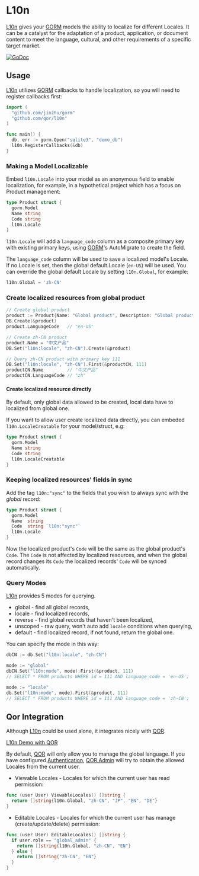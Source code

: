 # L10n

[L10n](https://github.com/qor/l10n) gives your [GORM](https://github.com/jinzhu/gorm) models the ability to localize for different Locales. It can be a catalyst for the adaptation of a product, application, or document content to meet the language, cultural, and other requirements of a specific target market.

[![GoDoc](https://godoc.org/github.com/qor/l10n?status.svg)](https://godoc.org/github.com/qor/l10n)

## Usage

[L10n](https://github.com/qor/l10n) utilizes [GORM](https://github.com/jinzhu/gorm) callbacks to handle localization, so you will need to register callbacks first:

```go
import (
  "github.com/jinzhu/gorm"
  "github.com/qor/l10n"
)

func main() {
  db, err := gorm.Open("sqlite3", "demo_db")
  l10n.RegisterCallbacks(&db)
}
```

### Making a Model Localizable

Embed `l10n.Locale` into your model as an anonymous field to enable localization, for example, in a hypothetical project which has a focus on Product management:

```go
type Product struct {
  gorm.Model
  Name string
  Code string
  l10n.Locale
}
```

`l10n.Locale` will add a `language_code` column as a composite primary key with existing primary keys, using [GORM](https://github.com/jinzhu/gorm)'s AutoMigrate to create the field.

The `language_code` column will be used to save a localized model's Locale. If no Locale is set, then the global default Locale (`en-US`) will be used. You can override the global default Locale by setting `l10n.Global`, for example:

```go
l10n.Global = 'zh-CN'
```

### Create localized resources from global product

```go
// Create global product
product := Product{Name: "Global product", Description: "Global product description"}
DB.Create(&product)
product.LanguageCode   // "en-US"

// Create zh-CN product
product.Name = "中文产品"
DB.Set("l10n:locale", "zh-CN").Create(&product)

// Query zh-CN product with primary key 111
DB.Set("l10n:locale", "zh-CN").First(&productCN, 111)
productCN.Name         // "中文产品"
productCN.LanguageCode // "zh"
```

#### Create localized resource directly

By default, only global data allowed to be created, local data have to localized from global one.

If you want to allow user create localized data directly, you can embeded `l10n.LocaleCreatable` for your model/struct, e.g:

```go
type Product struct {
  gorm.Model
  Name string
  Code string
  l10n.LocaleCreatable
}
```

### Keeping localized resources' fields in sync

Add the tag `l10n:"sync"` to the fields that you wish to always sync with the *global* record:

```go
type Product struct {
  gorm.Model
  Name  string
  Code  string `l10n:"sync"`
  l10n.Locale
}
```

Now the localized product's `Code` will be the same as the global product's `Code`. The `Code` is not affected by localized resources, and when the global record changes its `Code` the localized records' `Code` will be synced automatically.

### Query Modes

[L10n](https://github.com/qor/l10n) provides 5 modes for querying.

* global   - find all global records,
* locale   - find localized records,
* reverse  - find global records that haven't been localized,
* unscoped - raw query, won't auto add `locale` conditions when querying,
* default  - find localized record, if not found, return the global one.

You can specify the mode in this way:

```go
dbCN := db.Set("l10n:locale", "zh-CN")

mode := "global"
dbCN.Set("l10n:mode", mode).First(&product, 111)
// SELECT * FROM products WHERE id = 111 AND language_code = 'en-US';

mode := "locale"
db.Set("l10n:mode", mode).First(&product, 111)
// SELECT * FROM products WHERE id = 111 AND language_code = 'zh-CN';
```

## Qor Integration

Although [L10n](https://github.com/qor/l10n) could be used alone, it integrates nicely with [QOR](https://github.com/qor/qor).

[L10n Demo with QOR](http://demo.getqor.com/admin/products)

By default, [QOR](https://github.com/qor/qor) will only allow you to manage the global language. If you have configured [Authentication](../plugins/authentication.md), [QOR Admin](../chapter2/setup.md) will try to obtain the allowed Locales from the current user.

* Viewable Locales - Locales for which the current user has read permission:

```go
func (user User) ViewableLocales() []string {
  return []string{l10n.Global, "zh-CN", "JP", "EN", "DE"}
}
```

* <a name='editable-locales'></a> Editable Locales - Locales for which the current user has manage (create/update/delete) permission:

```go
func (user User) EditableLocales() []string {
  if user.role == "global_admin" {
    return []string{l10n.Global, "zh-CN", "EN"}
  } else {
    return []string{"zh-CN", "EN"}
  }
}
```
